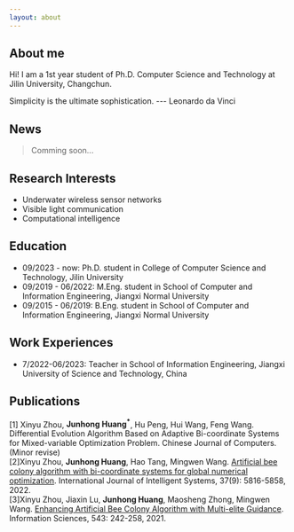 ```yaml
---
layout: about 
---
```


## About me

Hi! I am a 1st year student of Ph.D. Computer Science and Technology at Jilin University, Changchun. 

Simplicity is the ultimate sophistication. --- Leonardo da Vinci

## News

> Comming soon...

## Research Interests

 * Underwater wireless sensor networks
 * Visible light communication
 * Computational intelligence

## Education

  * 09/2023 - now: Ph.D. student in College of Computer Science and Technology, Jilin University
  * 09/2019 - 06/2022: M.Eng. student in School of Computer and Information Engineering, Jiangxi Normal University
  * 09/2015 - 06/2019: B.Eng. student in School of Computer and Information Engineering, Jiangxi Normal University

## Work Experiences

 * 7/2022-06/2023: Teacher in School of Information Engineering, Jiangxi University of Science and Technology, China

## Publications

[1] Xinyu Zhou, **Junhong Huang<sup>*</sup>**, Hu Peng, Hui Wang, Feng Wang. Differential Evolution Algorithm Based on Adaptive Bi-coordinate Systems for Mixed-variable Optimization Problem. Chinese Journal of Computers. (Minor revise) \
[2]Xinyu Zhou, **Junhong Huang**, Hao Tang, Mingwen Wang. [Artificial bee colony algorithm with bi-coordinate systems for global numerical optimization](https://onlinelibrary.wiley.com/doi/10.1002/int.22816). International Journal of Intelligent Systems, 37(9): 5816-5858, 2022. \
[3]Xinyu Zhou, Jiaxin Lu, **Junhong Huang**, Maosheng Zhong, Mingwen Wang. [Enhancing Artificial Bee Colony Algorithm with Multi-elite Guidance](https://www.sciencedirect.com/science/article/pii/S0020025520307003). Information Sciences, 543: 242-258, 2021.
